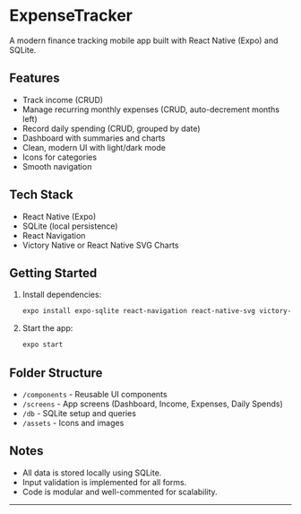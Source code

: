 # ExpenseTracker

A modern finance tracking mobile app built with React Native (Expo) and SQLite.

## Features
- Track income (CRUD)
- Manage recurring monthly expenses (CRUD, auto-decrement months left)
- Record daily spending (CRUD, grouped by date)
- Dashboard with summaries and charts
- Clean, modern UI with light/dark mode
- Icons for categories
- Smooth navigation

## Tech Stack
- React Native (Expo)
- SQLite (local persistence)
- React Navigation
- Victory Native or React Native SVG Charts

## Getting Started
1. Install dependencies:
   ```sh
   expo install expo-sqlite react-navigation react-native-svg victory-native
   ```
2. Start the app:
   ```sh
   expo start
   ```

## Folder Structure
- `/components` - Reusable UI components
- `/screens` - App screens (Dashboard, Income, Expenses, Daily Spends)
- `/db` - SQLite setup and queries
- `/assets` - Icons and images

## Notes
- All data is stored locally using SQLite.
- Input validation is implemented for all forms.
- Code is modular and well-commented for scalability.

---